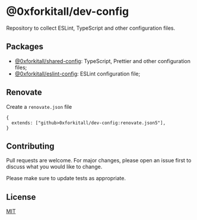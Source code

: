 # @0xforkitall/dev-config

Repository to collect ESLint, TypeScript and other configuration files.

## Packages

- [@0xforkitall/shared-config](packages/shared-config/README.md): TypeScript, Prettier and other configuration files;
- [@0xforkitall/eslint-config](packages/eslint-config/README.md): ESLint configuration file;

## Renovate

Create a `renovate.json` file

```
{
  extends: ["github>0xforkitall/dev-config:renovate.json5"],
}
```

## Contributing

Pull requests are welcome. For major changes, please open an issue first
to discuss what you would like to change.

Please make sure to update tests as appropriate.

## License

[MIT](https://choosealicense.com/licenses/mit/)
